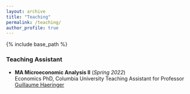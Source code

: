 ```yaml
---
layout: archive
title: "Teaching"
permalink: /teaching/
author_profile: true
---
```


{% include base_path %}


### Teaching Assistant

* **MA Microeconomic Analysis II** (*Spring 2022*)  
Economics PhD, Columbia University 
Teaching Assistant for Professor [Guillaume Haeringer](https://sites.google.com/site/guillaumehaeringer/)



